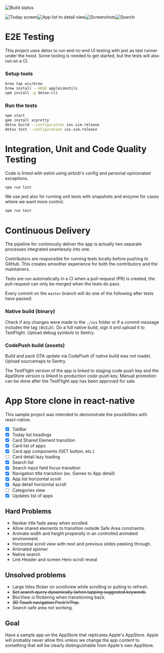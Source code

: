 ![Build status](https://travis-ci.com/ueno-llc/react-native-appstore.svg?token=Xb6NQT3VcNMAAkvfu4os&branch=master)

![Today screen](https://media.giphy.com/media/xT0xeqCd7M7TJJI93i/giphy.gif)![App list to detail view](https://media.giphy.com/media/3o6fJ4TfZOgw9dy5OM/giphy.gif)![Screenshots](https://media.giphy.com/media/3o6fJdikzwcvl9VpE4/giphy.gif)![Search](https://media.giphy.com/media/3o6fJe1CPV06DrKg7K/giphy.gif)

# E2E Testing

This project uses detox to run end-to-end UI testing with jest as test runner under the hood. Some tooling is needed to get started, but the tests will also run on a CI.

### Setup tools

```bash
brew tap wix/brew
brew install --HEAD applesimutils
npm install -g detox-cli
```

### Run the tests

```bash
npm start
gem install xcpretty
detox build --configuration ios.sim.release
detox test --configuration ios.sim.release
```

# Integration, Unit and Code Quality Testing

Code is linted with eslint using airbnb's config and personal opinionated exceptions.

```bash
npm run lint
```

We use jest also for running unit tests with snapshots and enzyme for cases where we want more control.

```bash
npm run test
```

# Continuous Delivery

The pipeline for continously deliver the app is actually two separate processes integrated seamlessly into one.

Contributors are responsible for running tests locally before pushing to GitHub. This creates smoother experience for both the contributors and the maintainers.

Tests are run automatically in a CI when a pull-request (PR) is created, the pull-request can only be merged when the tests do pass.

Every commit on the `master` branch will do one of the following after tests have passed:

### Native build (binary)
Check if any changes were made to the `./ios` folder or if a commit message includes the tag `[BUILD]`. Do a full native  build, sign it and upload it to TestFlight. Upload debug symbols to Sentry.

### CodePush build (assets)
Build and pack OTA update via CodePush (if native build was not made). Upload sourcemaps to Sentry.

The TestFlight version of the app is linked to staging code-push key and the AppStore version is linked to production code-push key. Manual promotion can be done after the TestFlight app has been approved for sale.

# App Store clone in react-native

This sample project was intended to demonstrate the possibilities with react-native.

 - [x] TabBar
 - [x] Today list headings
 - [x] Card Shared Element transition
 - [x] Card list of apps
 - [x] Card app components (GET button, etc.)
 - [ ] Card detail lazy loading
 - [x] Search list
 - [x] Search input field focus transition
 - [x] Navigation title transition (ex. Games to App detail)
 - [x] App list horizontal scroll
 - [x] App detail horizontal scroll
 - [ ] Categories view
 - [x] Updates list of apps

## Hard Problems

 - Navbar title fade away when scrolled.
 - Allow shared elements to transition outside Safe Area constraints.
 - Animate width and height properally in an controlled animated environment.
 - Horizontal scroll view with next and previous slides peeking through.
 - Animated spinner
 - Native search
 - Link Header and screen Hero scroll reveal

## Unsolved problems

 - Large titles flicker on scrollview while scrolling or pulling to refresh.
 - ~~Set search query dynamically (when tapping suggested keyword).~~
 - BlurView is flickering when transitioning back.
 - ~~3D Touch navigation Peek'n'Pop.~~
 - Search safe area not working.

## Goal

Have a sample app on the AppStore that replicates Apple's AppStore. Apple will probably never allow this unless we change the app content to something that will be clearly distinguishable from Apple's own AppStore.
